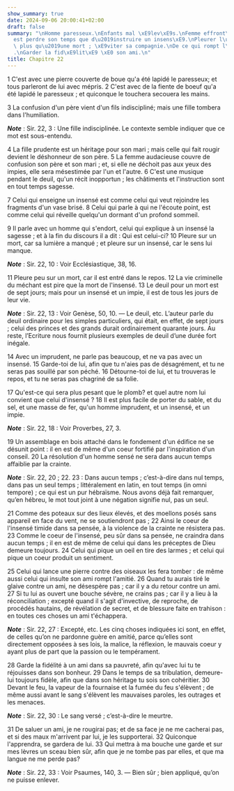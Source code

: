 ```yaml
---
show_summary: true
date: 2024-09-06 20:00:41+02:00
draft: false
summary: "\nHomme paresseux.\nEnfants mal \xE9lev\xE9s.\nFemme effront\xE9e.\nC\u2019\
  est perdre son temps que d\u2019instruire un insens\xE9.\nPleurer l\u2019insens\xE9\
  \ plus qu\u2019une mort ; \xE9viter sa compagnie.\nDe ce qui rompt l\u2019amiti\xE9\
  .\nGarder la fid\xE9lit\xE9 \xE0 son ami.\n"
title: Chapitre 22
---
```





1 C'est avec une pierre couverte de boue qu'a été lapidé le paresseux; et tous parleront de lui avec mépris. 2 C'est avec de la fiente de boeuf qu'a été lapidé le paresseux ; et quiconque le touchera secouera les mains.


3 La confusion d'un père vient d'un fils indiscipliné; mais une fille tombera dans l'humiliation.

***Note*** :  Sir. 22, 3 : Une fille indisciplinée. Le contexte semble indiquer que ce mot est sous-entendu.

4 La fille prudente est un héritage pour son mari ; mais celle qui fait rougir devient le déshonneur de son père. 5 La femme audacieuse couvre de confusion son père et son mari ; et, si elle ne déchoit pas aux yeux des impies, elle sera mésestimée par l'un et l'autre. 6 C'est une musique pendant le deuil, qu'un récit inopportun ; les châtiments et l'instruction sont en tout temps sagesse.


7 Celui qui enseigne un insensé est comme celui qui veut rejoindre les fragments d'un vase brisé. 8 Celui qui parle à qui ne l'écoute point, est comme celui qui réveille quelqu'un dormant d'un profond sommeil.


9 Il parle avec un homme qui s'endort, celui qui explique à un insensé la sagesse ; et à la fin du discours il a dit : Qui est celui-ci? 10 Pleure sur un mort, car sa lumière a manqué ; et pleure sur un insensé, car le sens lui manque.

***Note*** :  Sir. 22, 10 : Voir Ecclésiastique, 38, 16.


11 Pleure peu sur un mort, car il est entré dans le repos. 12 La vie criminelle du méchant est pire que la mort de l'insensé. 13 Le deuil pour un mort est de sept jours; mais pour un insensé et un impie, il est de tous les jours de leur vie.

***Note*** :  Sir. 22, 13 : Voir Genèse, 50, 10. ― Le deuil, etc. L’auteur parle du deuil ordinaire pour les simples particuliers, qui était, en effet, de sept jours ; celui des princes et des grands durait ordinairement quarante jours. Au reste, l’Ecriture nous fournit plusieurs exemples de deuil d’une durée fort inégale.


14 Avec un imprudent, ne parle pas beaucoup, et ne va pas avec un insensé. 15 Garde-toi de lui, afin que tu n'aies pas de désagrément, et tu ne seras pas souillé par son péché. 16 Détourne-toi de lui, et tu trouveras le repos, et tu ne seras pas chagriné de sa folie.


17 Qu'est-ce qui sera plus pesant que le plomb? et quel autre nom lui convient que celui d'insensé ? 18 Il est plus facile de porter du sable, et du sel, et une masse de fer, qu'un homme imprudent, et un insensé, et un impie.

***Note*** :  Sir. 22, 18 : Voir Proverbes, 27, 3.

19 Un assemblage en bois attaché dans le fondement d'un édifice ne se désunit point : il en est de même d'un coeur fortifié par l'inspiration d'un conseil. 20 La résolution d'un homme sensé ne sera dans aucun temps affaiblie par la crainte.

***Note*** :  Sir. 22, 20 ; 22. 23 : Dans aucun temps ; c’est-à-dire dans nul temps, dans pas un seul temps ; littéralement en latin, en tout temps (in omni tempore) ; ce qui est un pur hébraïsme. Nous avons déjà fait remarquer, qu’en hébreu, le mot tout joint à une négation signifie nul, pas un seul.


21 Comme des poteaux sur des lieux élevés, et des moellons posés sans appareil en face du vent, ne se soutiendront pas ; 22 Ainsi le coeur de l'insensé timide dans sa pensée, à la violence de la crainte ne résistera pas. 23 Comme le coeur de l'insensé, peu sûr dans sa pensée, ne craindra dans aucun temps ; il en est de même de celui qui dans les préceptes de Dieu demeure toujours. 24 Celui qui pique un oeil en tire des larmes ; et celui qui pique un coeur produit un sentiment.


25 Celui qui lance une pierre contre des oiseaux les fera tomber : de même aussi celui qui insulte son ami rompt l'amitié. 26 Quand tu aurais tiré le glaive contre un ami, ne désespère pas ; car il y a du retour contre un ami. 27 Si tu lui as ouvert une bouche sévère, ne crains pas ; car il y a lieu à la réconciliation ; excepté quand il s'agit d'invective, de reproche, de procédés hautains, de révélation de secret, et de blessure faite en trahison : en toutes ces choses un ami t'échappera.

***Note*** :  Sir. 22, 27 : Excepté, etc. Les cinq choses indiquées ici sont, en effet, de celles qu’on ne pardonne guère en amitié, parce qu’elles sont directement opposées à ses lois, la malice, la réflexion, le mauvais coeur y ayant plus de part que la passion ou le tempérament.

28 Garde la fidélité à un ami dans sa pauvreté, afin qu'avec lui tu te réjouisses dans son bonheur. 29 Dans le temps de sa tribulation, demeure-lui toujours fidèle, afin que dans son héritage tu sois son cohéritier. 30 Devant le feu, la vapeur de la fournaise et la fumée du feu s'élèvent ; de même aussi avant le sang s'élèvent les mauvaises paroles, les outrages et les menaces.

***Note*** :  Sir. 22, 30 : Le sang versé ; c’est-à-dire le meurtre.

31 De saluer un ami, je ne rougirai pas; et de sa face je ne me cacherai pas, et si des maux m'arrivent par lui, je les supporterai. 32 Quiconque l'apprendra, se gardera de lui. 33 Qui mettra à ma bouche une garde et sur mes lèvres un sceau bien sûr, afin que je ne tombe pas par elles, et que ma langue ne me perde pas?

***Note*** :  Sir. 22, 33 : Voir Psaumes, 140, 3. ― Bien sûr ; bien appliqué, qu’on ne puisse enlever.

